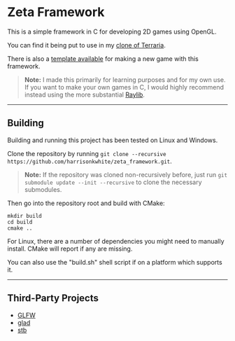# Zeta Framework

This is a simple framework in C for developing 2D games using OpenGL.

You can find it being put to use in my [clone of Terraria](https://github.com/harrisonkwhite/terraria_clone).

There is also a [template available](https://github.com/harrisonkwhite/zfw_game_template) for making a new game with this framework.

> **Note:** I made this primarily for learning purposes and for my own use. If you want to make your own games in C, I would highly recommend instead using the more substantial [Raylib](https://github.com/raysan5/raylib).

---

## Building

Building and running this project has been tested on Linux and Windows.

Clone the repository by running `git clone --recursive https://github.com/harrisonkwhite/zeta_framework.git`.

> **Note:** If the repository was cloned non-recursively before, just run `git submodule update --init --recursive` to clone the necessary submodules.

Then go into the repository root and build with CMake:

```
mkdir build
cd build
cmake ..
```

For Linux, there are a number of dependencies you might need to manually install. CMake will report if any are missing.

You can also use the "build.sh" shell script if on a platform which supports it.

---

## Third-Party Projects

- [GLFW](https://github.com/glfw/glfw)
- [glad](https://github.com/Dav1dde/glad)
- [stb](https://github.com/nothings/stb)
